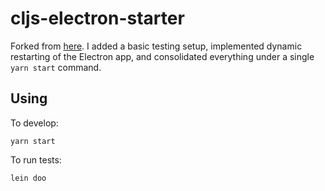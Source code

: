 # cljs-electron-starter

Forked from [here](https://github.com/Gonzih/cljs-electron). I added a basic testing setup, implemented dynamic restarting of the Electron app, and consolidated everything under a single `yarn start` command.

## Using

To develop:

    yarn start

To run tests:

    lein doo
